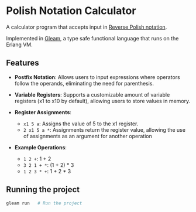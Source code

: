 # Polish Notation Calculator

A calculator program that accepts input in [Reverse Polish notation](https://en.wikipedia.org/wiki/Reverse_Polish_notation).

Implemented in [Gleam](https://gleam.run/), a type safe functional language that runs on the Erlang VM.

## Features

- **Postfix Notation**: Allows users to input expressions where operators follow the operands, eliminating the need for parenthesis.

- **Variable Registers**: Supports a customizable amount of variable registers (x1 to x10 by default), allowing users to store values in memory.

- **Register Assignments**:
  - `x1 5 a`: Assigns the value of 5 to the x1 register.
  - `2 x1 5 a *`: Assignments return the register value, allowing the use of assignments as an argument for another operation
- **Example Operations**:
  - `1 2 +`: 1 + 2
  - `3 2 1 + *`: (1 + 2) \* 3
  - `1 2 3 * +`: 1 + 2 \* 3

## Running the project

```sh
gleam run   # Run the project
```
